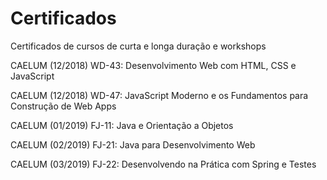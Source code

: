 # Certificados

Certificados de cursos de curta e longa duração e workshops



CAELUM (12/2018) WD-43: Desenvolvimento Web com HTML, CSS e JavaScript

CAELUM (12/2018) WD-47: JavaScript Moderno e os Fundamentos para Construção de Web Apps

CAELUM (01/2019) FJ-11: Java e Orientação a Objetos

CAELUM (02/2019) FJ-21: Java para Desenvolvimento Web

CAELUM (03/2019) FJ-22: Desenvolvendo na Prática com Spring e Testes
